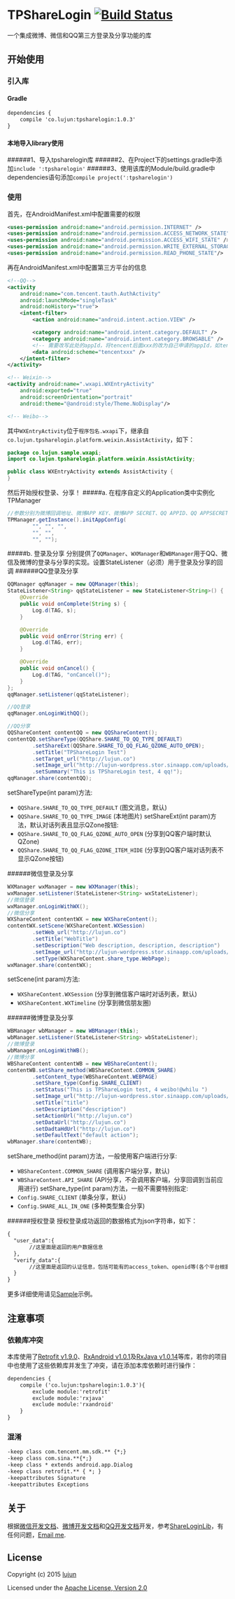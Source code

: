 # TPShareLogin [![Build Status](https://travis-ci.org/whilu/TPShareLogin.svg)](https://travis-ci.org/whilu/TPShareLogin)
一个集成微博、微信和QQ第三方登录及分享功能的库

## 开始使用
### 引入库
#### Gradle
```xml
dependencies {
    compile 'co.lujun:tpsharelogin:1.0.3'
}
```

#### 本地导入library使用
######1、导入tpsharelogin库
######2、在Project下的settings.gradle中添加`include ':tpsharelogin'`
######3、使用该库的Module/build.gradle中dependencies语句添加`compile project(':tpsharelogin')`

### 使用
首先，在AndroidManifest.xml中配置需要的权限
```xml
<uses-permission android:name="android.permission.INTERNET" />
<uses-permission android:name="android.permission.ACCESS_NETWORK_STATE" />
<uses-permission android:name="android.permission.ACCESS_WIFI_STATE" />
<uses-permission android:name="android.permission.WRITE_EXTERNAL_STORAGE" />
<uses-permission android:name="android.permission.READ_PHONE_STATE"/>
```
再在AndroidManifest.xml中配置第三方平台的信息
```xml
<!--QQ-->
<activity
    android:name="com.tencent.tauth.AuthActivity"
    android:launchMode="singleTask"
    android:noHistory="true">
    <intent-filter>
        <action android:name="android.intent.action.VIEW" />

        <category android:name="android.intent.category.DEFAULT" />
        <category android:name="android.intent.category.BROWSABLE" />
        <!-- 需要改写此处的appId，将tencent后面xxx的改为自己申请的appId，如tencent129068312-->
        <data android:scheme="tencentxxx" />
    </intent-filter>
</activity>

<!-- Weixin-->
<activity android:name=".wxapi.WXEntryActivity"
    android:exported="true"
    android:screenOrientation="portrait"
    android:theme="@android:style/Theme.NoDisplay"/>

<!-- Weibo-->
```
其中`WXEntryActivity`位于`程序包名.wxapi`下，继承自`co.lujun.tpsharelogin.platform.weixin.AssistActivity`，如下：
```java
package co.lujun.sample.wxapi;
import co.lujun.tpsharelogin.platform.weixin.AssistActivity;

public class WXEntryActivity extends AssistActivity {
}
```

然后开始授权登录、分享！
#####a. 在程序自定义的Application类中实例化TPManager
```java
//参数分别为微博回调地址、微博APP KEY、微博APP SECRET、QQ APPID、QQ APPSECRET、微信APPID、微信APPSECRET
TPManager.getInstance().initAppConfig(
        "", "", "",
        "", "",
        "", "");
```
#####b. 登录及分享
分别提供了`QQManager`、`WXManager`和`WBManager`用于QQ、微信及微博的登录与分享的实现。设置StateListener<T>（必须）用于登录及分享的回调
######QQ登录及分享
```java
QQManager qqManager = new QQManager(this);
StateListener<String> qqStateListener = new StateListener<String>() {
    @Override
    public void onComplete(String s) {
        Log.d(TAG, s);
    }

    @Override
    public void onError(String err) {
        Log.d(TAG, err);
    }

    @Override
    public void onCancel() {
        Log.d(TAG, "onCancel()");
    }
};
qqManager.setListener(qqStateListener);
```
```java
//QQ登录
qqManager.onLoginWithQQ();
```
```java
//QQ分享
QQShareContent contentQQ = new QQShareContent();
contentQQ.setShareType(QQShare.SHARE_TO_QQ_TYPE_DEFAULT)
        .setShareExt(QQShare.SHARE_TO_QQ_FLAG_QZONE_AUTO_OPEN);
        .setTitle("TPShareLogin Test")
        .setTarget_url("http://lujun.co")
        .setImage_url("http://lujun-wordpress.stor.sinaapp.com/uploads/2014/09/lujun-375x500.jpg")
        .setSummary("This is TPShareLogin test, 4 qq!");
qqManager.share(contentQQ);
```
setShareType(int param)方法:
* `QQShare.SHARE_TO_QQ_TYPE_DEFAULT` (图文消息，默认)
* `QQShare.SHARE_TO_QQ_TYPE_IMAGE` (本地图片)
setShareExt(int param)方法，默认对话列表且显示QZone按钮:
* `QQShare.SHARE_TO_QQ_FLAG_QZONE_AUTO_OPEN` (分享到QQ客户端时默认QZone)
* `QQShare.SHARE_TO_QQ_FLAG_QZONE_ITEM_HIDE` (分享到QQ客户端对话列表不显示QZone按钮)

######微信登录及分享
```java
WXManager wxManager = new WXManager(this);
wxManager.setListener(StateListener<String> wxStateListener);
//微信登录
wxManager.onLoginWithWX();
//微信分享
WXShareContent contentWX = new WXShareContent();
contentWX.setScene(WXShareContent.WXSession)
        .setWeb_url("http://lujun.co")
        .setTitle("WebTitle")
        .setDescription("Web description, description, description")
        .setImage_url("http://lujun-wordpress.stor.sinaapp.com/uploads/2014/09/lujun-375x500.jpg")
        .setType(WXShareContent.share_type.WebPage);
wxManager.share(contentWX);
```
setScene(int param)方法:
* `WXShareContent.WXSession` (分享到微信客户端时对话列表，默认)
* `WXShareContent.WXTimeline` (分享到微信朋友圈)

######微博登录及分享
```java
WBManager wbManager = new WBManager(this);
wbManager.setListener(StateListener<String> wbStateListener);
//微博登录
wbManager.onLoginWithWB();
//微博分享
WBShareContent contentWB = new WBShareContent();
contentWB.setShare_method(WBShareContent.COMMON_SHARE)
        .setContent_type(WBShareContent.WEBPAGE)
        .setShare_type(Config.SHARE_CLIENT)
        .setStatus("This is TPShareLogin test, 4 weibo!@whilu ")
        .setImage_url("http://lujun-wordpress.stor.sinaapp.com/uploads/2014/09/lujun-375x500.jpg")
        .setTitle("title")
        .setDescription("description")
        .setActionUrl("http://lujun.co")
        .setDataUrl("http://lujun.co")
        .setDadtaHdUrl("http://lujun.co")
        .setDefaultText("default action");
wbManager.share(contentWB);
```
setShare_method(int param)方法，一般使用客户端进行分享:
* `WBShareContent.COMMON_SHARE` (调用客户端分享，默认)
* `WBShareContent.API_SHARE` (API分享，不会调用客户端，分享回调到当前应用进行)
setShare_type(int param)方法，一般不需要特别指定:
* `Config.SHARE_CLIENT` (单条分享，默认)
* `Config.SHARE_ALL_IN_ONE` (多种类型集合分享)

######授权登录
授权登录成功返回的数据格式为json字符串，如下：
```xml
{
  "user_data":{
       //这里面是返回的用户数据信息
  },
  "verify_data":{
       //这里面是返回的认证信息，包括可能有的access_token、openid等(各个平台根据实际情况而定)
  }
}
```
更多详细使用请见[Sample](https://github.com/whilu/TPShareLogin/tree/master/sample)示例。

## 注意事项
### 依赖库冲突
本库使用了[Retrofit v1.9.0](https://github.com/square/retrofit)、[RxAndroid v1.0.1](https://github.com/ReactiveX/RxAndroid)及[RxJava v1.0.14](https://github.com/ReactiveX/RxJava)等库，若你的项目中也使用了这些依赖库并发生了冲突，请在添加本库依赖时进行操作：
```xml
dependencies {
    compile ('co.lujun:tpsharelogin:1.0.3'){
        exclude module:'retrofit'
        exclude module:'rxjava'
        exclude module:'rxandroid'
    }
}
```
### 混淆
```xml
-keep class com.tencent.mm.sdk.** {*;}
-keep class com.sina.**{*;}
-keep class * extends android.app.Dialog
-keep class retrofit.** { *; }
-keepattributes Signature
-keepattributes Exceptions
```

## 关于
根据[微信开发文档](https://open.weixin.qq.com/cgi-bin/showdocument?action=dir_list&t=resource/res_list&verify=1&lang=zh_CN)、[微博开发文档](http://open.weibo.com/wiki/%E9%A6%96%E9%A1%B5)和[QQ开发文档](http://wiki.connect.qq.com/)开发，参考[ShareLoginLib](https://github.com/lingochamp/ShareLoginLib)，有任何问题，[Email me](mailto:lujunat1993@gmail.com).

## License
Copyright (c) 2015 [lujun](http://lujun.co)

Licensed under the [Apache License, Version 2.0](http://www.apache.org/licenses/LICENSE-2.0.html)
